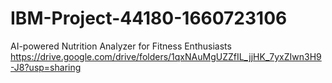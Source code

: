 # IBM-Project-44180-1660723106
AI-powered Nutrition Analyzer for Fitness Enthusiasts
https://drive.google.com/drive/folders/1qxNAuMgUZZfIL_jjHK_7yxZIwn3H9-J8?usp=sharing
